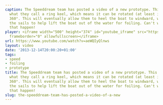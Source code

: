 ```yaml
---
caption: The Speeddream team has posted a video of a new prototype. This one now has
  what they call a ring keel, which means it can be rotated (at least in theory) by
  360°. This will eventually allow them to heel the boat to windward, which will cause
  the sails to help lift the boat out of the water for foiling. Can't wait to see
  that happen!
player: <iframe width="500" height="374" id="youtube_iframe" src="https://www.youtube.com/embed/aeWQIyQlnws?feature=oembed&amp;enablejsapi=1&amp;origin=https://safe.txmblr.com&amp;wmode=opaque"
  frameborder="0" allowfullscreen></iframe>
url: https://www.youtube.com/watch?v=aeWQIyQlnws
layout: video
date: '2013-12-14T20:00:20+01:00'
tags:
- speed
- foiling
- prototype
title: The Speeddream team has posted a video of a new prototype. This one now has
  what they call a ring keel, which means it can be rotated (at least in theory) by
  360°. This will eventually allow them to heel the boat to windward, which will cause
  the sails to help lift the boat out of the water for foiling. Can't wait to see
  that happen!
slug: the-speeddream-team-has-posted-a-video-of-a-new
---
```

